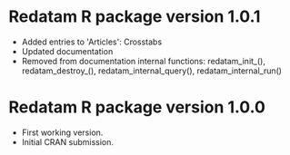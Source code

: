 # Redatam R package version 1.0.1

-   Added entries to 'Articles': Crosstabs
-   Updated documentation
-   Removed from documentation internal functions: redatam_init\_(), redatam_destroy\_(), redatam_internal_query(), redatam_internal_run()

# Redatam R package version 1.0.0

-   First working version.
-   Initial CRAN submission.
